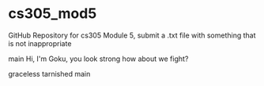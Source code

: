 # cs305_mod5

GitHub Repository for cs305 Module 5, submit a .txt file with something that is not inappropriate

 main
Hi, I'm Goku, you look strong how about we fight?

graceless tarnished
 main
